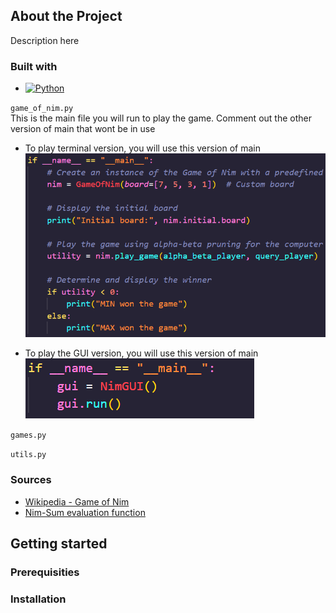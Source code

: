 ## About the Project

Description here

### Built with

* [![Python][Python.org]][Python-url]

`game_of_nim.py` <br/>
This is the main file you will run to play the game. Comment out the other version of main that wont be in use


* To play terminal version, you will use this version of main
![alt text](assets/terminal.png)

* To play the GUI version, you will use this version of main
![alt text](assets/gui.png)

`games.py` <br/>

`utils.py` <br/>

### Sources

* [Wikipedia - Game of Nim](https://en.wikipedia.org/wiki/Nim)
* [Nim-Sum evaluation function](https://www.geeksforgeeks.org/combinatorial-game-theory-set-2-game-nim/)

## Getting started

### Prerequisities 

### Installation


[Python.org]: https://img.shields.io/badge/Python-3670A0?style=for-the-badge&logo=python&logoColor=ffdd54
[Python-url]: https://www.python.org/

